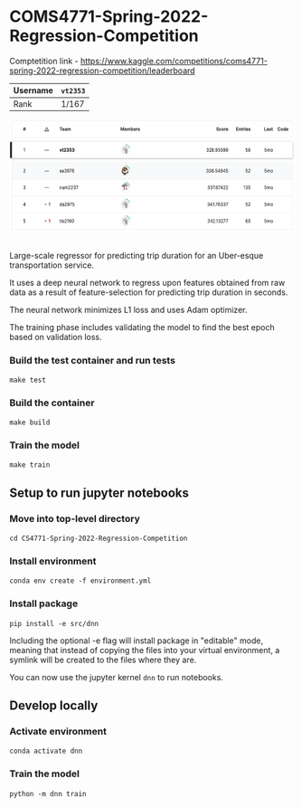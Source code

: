 # COMS4771-Spring-2022-Regression-Competition

Comptetition link - https://www.kaggle.com/competitions/coms4771-spring-2022-regression-competition/leaderboard

| Username | `vt2353` |
| ---      | ---      |
| Rank     | 1/167    |

<p align="center">
  <img src="/reports/standings.png" width="600" height="200" title="Standings">
</p>

##

Large-scale regressor for predicting trip duration for an Uber-esque transportation service.

It uses a deep neural network to regress upon features obtained from raw data as a result of feature-selection for predicting trip duration in seconds.

The neural network minimizes L1 loss and uses Adam optimizer.

The training phase includes validating the model to find the best epoch based on validation loss.

### Build the test container and run tests
```
make test
```

### Build the container
```
make build
```

### Train the model
```
make train
```

## Setup to run jupyter notebooks

### Move into top-level directory
```
cd CS4771-Spring-2022-Regression-Competition
```

### Install environment
```
conda env create -f environment.yml
```

### Install package
```
pip install -e src/dnn
```
Including the optional -e flag will install package in "editable" mode, meaning that instead of copying the files into your virtual environment, a symlink will be created to the files where they are.

You can now use the jupyter kernel `dnn` to run notebooks.

## Develop locally

### Activate environment
```
conda activate dnn
```

### Train the model
```
python -m dnn train